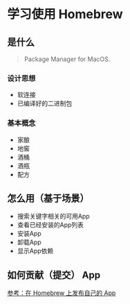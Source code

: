# 学习使用 Homebrew

## 是什么

> Package Manager for MacOS.

### 设计思想

- 软连接
- 已编译好的二进制包

### 基本概念

- 家酿
- 地窖
- 酒桶
- 酒瓶
- 配方

## 怎么用（基于场景）

- 搜索关键字相关的可用App
- 查看已经安装的App列表
- 安装App
- 卸载App
- 显示App依赖

## 如何贡献（提交） App

[参考：在 Homebrew 上发布自己的 App](https://liam0205.me/2016/07/30/release-your-own-app-in-Homebrew/)